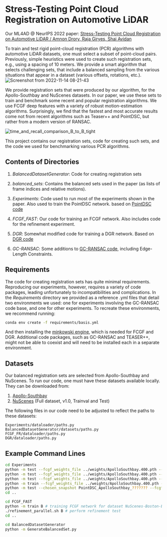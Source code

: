 # Stress-Testing Point Cloud Registration on Automotive LiDAR

Our ML4AD @ NeurIPS 2022 paper: [Stress-Testing Point Cloud Registration on Automotive LiDAR / Amnon Drory, Raja Giryes, Shai Avidan](https://ml4ad.github.io/files/papers2022/Stress-Testing%20Point%20Cloud%20Registration%20on%20Automotive%20LiDAR.pdf)

To train and test rigid point-cloud registration (PCR) algorithms with automotive LiDAR datasets, one must select a subset of point-cloud pairs. Previously, simple heuristics were used to create such registration sets, e.g., using a spacing of 10 meters. We provide a smart algorithm that selects challenging sets, that include a balanced sampling from the various situations that appear in a dataset (various offsets, rotations, etc.). 
![Screenshot from 2022-11-14 08-21-43](https://user-images.githubusercontent.com/12913832/201589994-249eefe2-2707-4e48-8e93-03f8abd7277b.png)

We provide registration sets that were produced by our algorithm, for the Apollo-Southbay and NuScenes datasets. In our paper, we use these sets to train and benchmark some recent and popular registration algorithms. We use FCGF deep features with a variety of robust motion-estimation algorithms. Surprisingly, we find that the fastest and most accurate results come not from recent algorithms such as Teaser++ and PointDSC, but rather from a modern version of RANSAC. 

![time_and_recall_comparison_B_to_B_tight](https://user-images.githubusercontent.com/12913832/201589682-48c5cc9e-eb58-4e3a-9c01-058c58832b14.png)

This project contains our registration sets, code for creating such sets, and the code we used for benchmarking various PCR algorithms. 

## Contents of Directories

1. *BalancedDatasetGenerator*: Code for creating registration sets
2. *balanced_sets*: Contains the balanced sets used in the paper (as lists of frame indices and relative motions).

3. *Experiments*: Code used to run most of the experiments shown in the paper. Also used to train the PointDSC network. based on [PointDSC code](https://github.com/XuyangBai/PointDSC)
4. *FCGF_FAST*: Our code for training an FCGF network. Also includes code for the refinement experiment.
5. *DGR*: Somewhat modified code for training a DGR network. Based on [DGR code](https://github.com/chrischoy/DeepGlobalRegistration)
6. *GC-RANSAC*: Some additions to [GC-RANSAC code](https://github.com/danini/graph-cut-ransac), including Edge-Length Constraints. 

## Requirements
The code for creating registration sets has quite minimal requirements. Reproducing our experiments, however, requires a variety of code packages, leading unfortunately to incompatibilities and
complications. In the *Requirements* directory we provided as a reference .yml files that detail two environments we used: 
one for experiments involving the GC-RANSAC code base, and one for other experiments. 
To recreate these environments, we recommend running:
```bash
conda env create -f requirements/basis.yml
```
And then installing the [minkowski engine](https://github.com/NVIDIA/MinkowskiEngine), which is needed
for FCGF and DGR. 
Additional code packages, such as GC-RANSAC and TEASER++, might not be able to coexist and will need to
be installed each in a separate environment. 

## Datasets 
Our balanced registration sets are selected from Apollo-Southbay and NuScenes. 
To run our code, one must have these datasets available locally. They can be downloaded from:
1. [Apollo-Southbay](https://apollo.auto/southbay.html)
2. [NuScenes](https://www.nuscenes.org/download) (Full dataset, v1.0, Trainval and Test)

The following files in our code need to be adjusted to reflect the paths to these datasets:
```
Experiments/dataloader/paths.py
BalancedDatasetGenerator/datasets/paths.py
FCGF_FR/dataloader/paths.py
DGR/dataloader/paths.py
```

## Example Command Lines
```bash
cd Experiments 
python -m test --fcgf_weights_file ../weights/ApolloSouthbay.400.pth --dataset A --algo RANSAC --mode GPF --iters 50000 # Testing RANSAC+GPF on Apollo-Southbay-Balanced
python -m test --fcgf_weights_file ../weights/ApolloSouthbay.400.pth --dataset B --algo RANSAC --mode MMN --iters 1000000 --GC_conf 0.9995 # Testing RANSAC with mutual-nearest neighbors filtering (MNN) cross-domain, on NuScenes-Boston-Balanced
python -m test --fcgf_weights_file ../weights/ApolloSouthbay.400.pth --dataset A --algo TEASER # Testing with TEASER++
python -m train --fcgf_weights_file ../weights/ApolloSouthbay.400.pth --dataset A # training PointDSC network on Apollo-Southbay-Balanced
python -m test --chosen_snapshot PointDSC_ApolloSouthbay_??????? --fcgf_weights_file ../weights/ApolloSouthbay.400.pth --dataset S --algo PointDSC # Testing PointDSC cross-domain, on NuScenes-Singapore-Balanced (replace question marks with actual output from previous command)
cd ..

cd FCGF_FAST
python -m train B # training FCGF network for dataset NuScenes-Boston-Balanced
./refinement_parallel.sh B # perform refinement test
cd ..

cd BalancedDatasetGenerator
python -m GenerateBalancedSet.py
```
